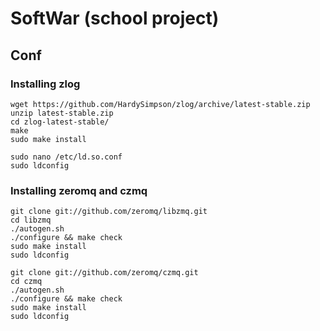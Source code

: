 # SoftWar (school project)

## Conf

### Installing zlog

```
wget https://github.com/HardySimpson/zlog/archive/latest-stable.zip
unzip latest-stable.zip
cd zlog-latest-stable/
make
sudo make install

sudo nano /etc/ld.so.conf
sudo ldconfig
```

### Installing zeromq and czmq

```
git clone git://github.com/zeromq/libzmq.git
cd libzmq
./autogen.sh
./configure && make check
sudo make install
sudo ldconfig
```

```
git clone git://github.com/zeromq/czmq.git
cd czmq
./autogen.sh
./configure && make check
sudo make install
sudo ldconfig
```

